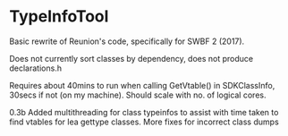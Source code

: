 # TypeInfoTool

Basic rewrite of Reunion's code, specifically for SWBF 2 (2017).

Does not currently sort classes by dependency, does not produce declarations.h

Requires about 40mins to run when calling GetVtable() in SDKClassInfo, 30secs if not (on my machine). Should scale with no. of logical cores.

0.3b	Added multithreading for class typeinfos to assist with time taken to find vtables for lea gettype classes.
		More fixes for incorrect class dumps
